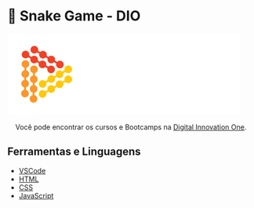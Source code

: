 # 🐍 Snake Game - DIO

<img src="dio.png" alt="capa Digital Innovation One">

<p style="text-align:center;">Você pode encontrar os cursos e Bootcamps na <a href="https://digitalinnovation.one/">Digital Innovation One</a>.

## Ferramentas e Linguagens

* <a href="https://code.visualstudio.com/download">VSCode</a>
* <a href="https://developer.mozilla.org/pt-BR/docs/Web/HTML">HTML</a>
* <a href="https://developer.mozilla.org/pt-BR/docs/Web/CSS">CSS</a>
* <a href="https://developer.mozilla.org/pt-BR/docs/Web/JavaScript">JavaScript</a>
